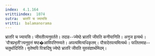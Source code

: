 ```yaml
---
index:  4.1.164
vrittiindex:  1074
sutra:  भ्रातरि च ज्यायसि
vritti:  balamanorama 
---
```


भ्रातरि च ज्यायसि। जीवतीत्यनुवर्तते। तदाह--ज्येष्ठे भ्रातरि जीवति कनीयानिति। अनुज इत्यर्थः। `पौत्रप्रभृती'त्यनुवृत्तं षष्ठ�आविपरिणम्यते। अपत्यमित्यधिकृतम्। पौत्रादेरपत्यमित्यर्थः। फलितमाह--चतुर्थादिरिति। मृतेष्वपि पित्रादिषु ज्येष्ठे भ्रातरि जीवति युवसंज्ञार्थमिदम्।

